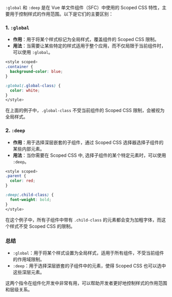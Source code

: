 `:global` 和 `:deep` 是在 Vue 单文件组件（SFC）中使用的 Scoped CSS 特性，主要用于控制样式的作用范围。以下是它们的主要区别：

### 1. `:global`

- **作用**：用于将某个样式标记为全局样式，覆盖组件的 Scoped CSS 限制。
- **用法**：当需要让某些特定的样式适用于整个应用，而不仅局限于当前组件时，可以使用 `:global`。

```css
<style scoped>
.container {
  background-color: blue;
}

:global(.global-class) {
  color: white;
}
</style>
```

在上面的例子中，`.global-class` 不受当前组件的 Scoped CSS 限制，会被视为全局样式。

### 2. `:deep`

- **作用**：用于选择深层嵌套的子组件，通过 Scoped CSS 选择器选择子组件的某些内部元素。
- **用法**：当你需要在 Scoped CSS 中, 选择子组件的某个特定元素时，可以使用 `:deep`。

```css
<style scoped>
.parent {
  color: red;
}

:deep(.child-class) {
  font-weight: bold;
}
</style>
```

在这个例子中，所有子组件中带有 `.child-class` 的元素都会变为加粗字体，而这个样式不受 Scoped CSS 的限制。

### 总结

- `:global`：用于将某个样式设置为全局样式，适用于所有组件，不受当前组件的作用域限制。
- `:deep`：用于选择深层嵌套的子组件中的元素，使得 Scoped CSS 也可以选中这些深层元素。

这两个指令在组件化开发中非常有用，可以帮助开发者更好地控制样式的作用范围和层级关系。
